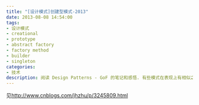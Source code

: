 ```yaml
---
title: "[设计模式]创建型模式-2013"
date: 2013-08-08 14:54:00
tags: 
- 设计模式
- creational
- prototype
- abstract factory
- factory method
- builder
- singleton
categories: 
- 技术
description: 阅读 Design Patterns - GoF 的笔记和感悟. 有些模式在表现上有相似之处, 或者在应用场合上的差异不是很明显. 我通过查阅其他资料, 加上自己的理解, 在此做一个总结.
---
```


见<http://www.cnblogs.com/jhzhu/p/3245809.html>